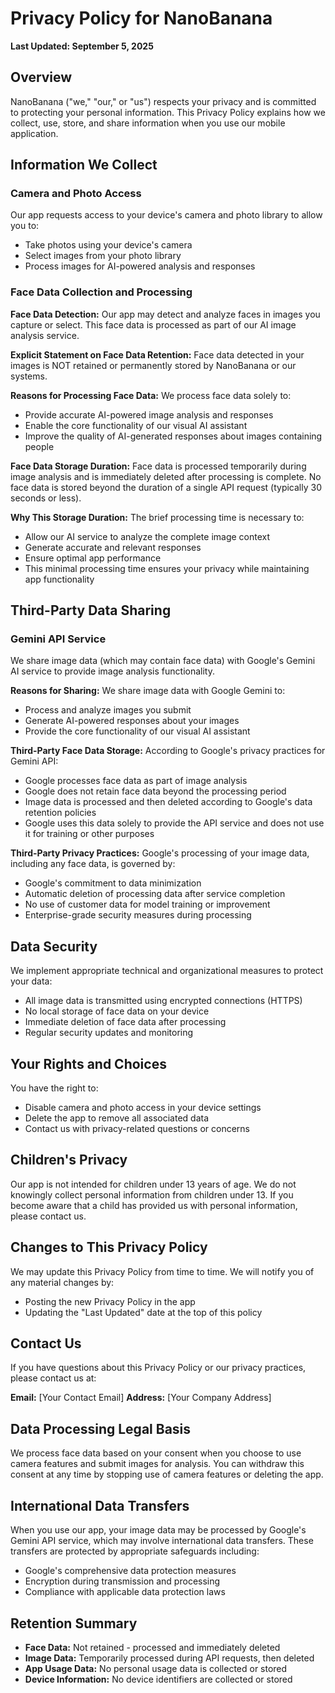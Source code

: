 # Privacy Policy for NanoBanana

**Last Updated: September 5, 2025**

## Overview

NanoBanana ("we," "our," or "us") respects your privacy and is committed to protecting your personal information. This Privacy Policy explains how we collect, use, store, and share information when you use our mobile application.

## Information We Collect

### Camera and Photo Access
Our app requests access to your device's camera and photo library to allow you to:
- Take photos using your device's camera
- Select images from your photo library
- Process images for AI-powered analysis and responses

### Face Data Collection and Processing

**Face Data Detection:** Our app may detect and analyze faces in images you capture or select. This face data is processed as part of our AI image analysis service.

**Explicit Statement on Face Data Retention:** Face data detected in your images is NOT retained or permanently stored by NanoBanana or our systems.

**Reasons for Processing Face Data:** We process face data solely to:
- Provide accurate AI-powered image analysis and responses
- Enable the core functionality of our visual AI assistant
- Improve the quality of AI-generated responses about images containing people

**Face Data Storage Duration:** Face data is processed temporarily during image analysis and is immediately deleted after processing is complete. No face data is stored beyond the duration of a single API request (typically 30 seconds or less).

**Why This Storage Duration:** The brief processing time is necessary to:
- Allow our AI service to analyze the complete image context
- Generate accurate and relevant responses
- Ensure optimal app performance
- This minimal processing time ensures your privacy while maintaining app functionality

## Third-Party Data Sharing

### Gemini API Service
We share image data (which may contain face data) with Google's Gemini AI service to provide image analysis functionality.

**Reasons for Sharing:** We share image data with Google Gemini to:
- Process and analyze images you submit
- Generate AI-powered responses about your images
- Provide the core functionality of our visual AI assistant

**Third-Party Face Data Storage:** According to Google's privacy practices for Gemini API:
- Google processes face data as part of image analysis
- Google does not retain face data beyond the processing period
- Image data is processed and then deleted according to Google's data retention policies
- Google uses this data solely to provide the API service and does not use it for training or other purposes

**Third-Party Privacy Practices:** Google's processing of your image data, including any face data, is governed by:
- Google's commitment to data minimization
- Automatic deletion of processing data after service completion
- No use of customer data for model training or improvement
- Enterprise-grade security measures during processing

## Data Security

We implement appropriate technical and organizational measures to protect your data:
- All image data is transmitted using encrypted connections (HTTPS)
- No local storage of face data on your device
- Immediate deletion of face data after processing
- Regular security updates and monitoring

## Your Rights and Choices

You have the right to:
- Disable camera and photo access in your device settings
- Delete the app to remove all associated data
- Contact us with privacy-related questions or concerns

## Children's Privacy

Our app is not intended for children under 13 years of age. We do not knowingly collect personal information from children under 13. If you become aware that a child has provided us with personal information, please contact us.

## Changes to This Privacy Policy

We may update this Privacy Policy from time to time. We will notify you of any material changes by:
- Posting the new Privacy Policy in the app
- Updating the "Last Updated" date at the top of this policy

## Contact Us

If you have questions about this Privacy Policy or our privacy practices, please contact us at:

**Email:** [Your Contact Email]
**Address:** [Your Company Address]

## Data Processing Legal Basis

We process face data based on your consent when you choose to use camera features and submit images for analysis. You can withdraw this consent at any time by stopping use of camera features or deleting the app.

## International Data Transfers

When you use our app, your image data may be processed by Google's Gemini API service, which may involve international data transfers. These transfers are protected by appropriate safeguards including:
- Google's comprehensive data protection measures
- Encryption during transmission and processing
- Compliance with applicable data protection laws

## Retention Summary

- **Face Data:** Not retained - processed and immediately deleted
- **Image Data:** Temporarily processed during API requests, then deleted
- **App Usage Data:** No personal usage data is collected or stored
- **Device Information:** No device identifiers are collected or stored